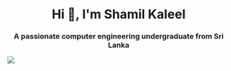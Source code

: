 <h1 align="center">Hi 👋, I'm Shamil Kaleel</h1>
<h3 align="center">A passionate computer engineering undergraduate from Sri Lanka</h3>
<img src="![MasterHead](https://media.licdn.com/dms/image/D5616AQE_8hWa97vZOg/profile-displaybackgroundimage-shrink_350_1400/0/1681383948943?e=1726099200&v=beta&t=JIaMa6B0EtN4XuSPxeBr--WCPyhe6OccCdZtsl61yLY)">
